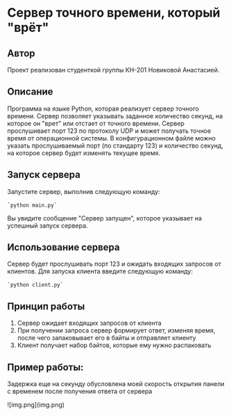 Сервер точного времени, который "врёт"
====================================================
Автор
--------------
Проект реализован студенткой группы КН-201 Новиковой Анастасией.

Описание
--------------
Программа на языке Python, которая реализует сервер точного времени. Сервер позволяет указывать заданное количество
секунд, на которое он "врет" или отстает от точного времени. Сервер прослушивает порт 123 по протоколу UDP и
может получать точное время от операционной системы. В конфигурационном файле можно указать прослушиваемый порт 
(по стандарту 123) и количество секунд, на которое сервер будет изменять текущее время.

Запуск сервера
--------------
 
Запустите сервер, выполнив следующую команду:
    
    `python main.py`

Вы увидите сообщение "Сервер запущен", которое указывает на успешный запуск сервера.
    

Использование сервера
---------------------
Сервер будет прослушивать порт 123 и ожидать входящих запросов от клиентов. Для запуска клиента введите следующую команду:

    `python client.py`

Принцип работы
--------------------- 
1. Сервер ожидает входящих запросов от клиента
2. При получении запроса сервер формирует ответ, изменяя время, после чего запаковывает его в байты и отправляет клиенту
3. Клиент получает набор байтов, которые ему нужно распаковать

Пример работы:
---------------------
Задержка еще на секунду обусловлена моей скорость открытия панели с временем после получения ответа от сервера
<p>
![img.png](img.png)
